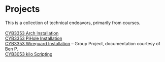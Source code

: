 # Projects
This is a collection of technical endeavors, primarily from courses. <br />
<br />
[CYB3353 Arch Installation](CYB3353-Arch-Installation.md) <br />
[CYB3353 PiHole Installation](CYB3353-PiHole-Installation.md) <br />
[CYB3353 Wireguard Installation](CYB3353-Wireguard-Installation.md) – Group Project, documentation courtesy of Ben P. <br />
[CYB3053 kilo Scripting](CYB3053-kilo-Scripting.md) <br />
